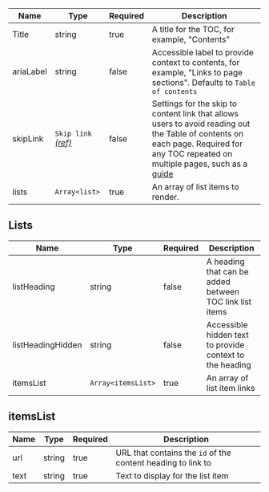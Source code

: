 | Name      | Type                                               | Required | Description                                                                                                                                                                                                |
| --------- | -------------------------------------------------- | -------- | ---------------------------------------------------------------------------------------------------------------------------------------------------------------------------------------------------------- |
| Title     | string                                             | true     | A title for the TOC, for example, "Contents"                                                                                                                                                               |
| ariaLabel | string                                             | false    | Accessible label to provide context to contents, for example, "Links to page sections". Defaults to `Table of contents`                                                                                    |
| skipLink  | `Skip link` [_(ref)_](/components/skip-to-content) | false    | Settings for the skip to content link that allows users to avoid reading out the Table of contents on each page. Required for any TOC repeated on multiple pages, such as a [guide](/patterns/pages/guide) |
| lists     | `Array<list>`                                      | true     | An array of list items to render.                                                                                                                                                                          |

## Lists

| Name              | Type               | Required | Description                                              |
| ----------------- | ------------------ | -------- | -------------------------------------------------------- |
| listHeading       | string             | false    | A heading that can be added between TOC link list items  |
| listHeadingHidden | string             | false    | Accessible hidden text to provide context to the heading |
| itemsList         | `Array<itemsList>` | true     | An array of list item links                              |

## itemsList

| Name | Type   | Required | Description                                                  |
| ---- | ------ | -------- | ------------------------------------------------------------ |
| url  | string | true     | URL that contains the `id` of the content heading to link to |
| text | string | true     | Text to display for the list item                            |
